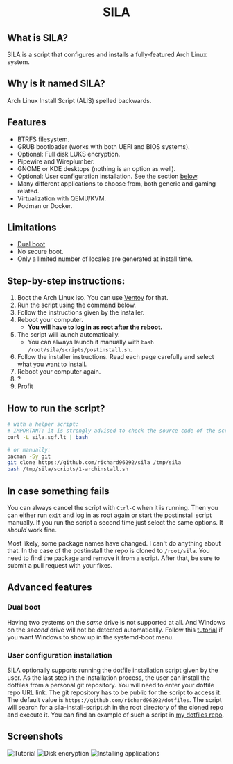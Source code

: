 <h1 align="center">SILA</h1>

## What is SILA?

SILA is a script that configures and installs a fully-featured Arch Linux system.

## Why is it named SILA?

Arch Linux Install Script (ALIS) spelled backwards.

## Features

- BTRFS filesystem.
- GRUB bootloader (works with both UEFI and BIOS systems).
- Optional: Full disk LUKS encryption.
- Pipewire and Wireplumber.
- GNOME or KDE desktops (nothing is an option as well).
- Optional: User configuration installation. See the section [below](#user-configuration-installation).
- Many different applications to choose from, both generic and gaming related.
- Virtualization with QEMU/KVM.
- Podman or Docker.

## Limitations

- [Dual boot](#dual-boot)
- No secure boot.
- Only a limited number of locales are generated at install time.

## Step-by-step instructions:

1. Boot the Arch Linux iso. You can use [Ventoy](https://www.ventoy.net/en/index.html) for that.
1. Run the script using the command below.
1. Follow the instructions given by the installer.
1. Reboot your computer.
   - **You will have to log in as root after the reboot.**
1. The script will launch automatically.
   - You can always launch it manually with `bash /root/sila/scripts/postinstall.sh`.
1. Follow the installer instructions. Read each page carefully and select what you want to install.
1. Reboot your computer again.
1. ?
1. Profit

## How to run the script?

```bash
# with a helper script:
# IMPORTANT: it is strongly advised to check the source code of the script before running it
curl -L sila.sgf.lt | bash

# or manually:
pacman -Sy git
git clone https://github.com/richard96292/sila /tmp/sila
bash /tmp/sila/scripts/1-archinstall.sh
```

## In case something fails

You can always cancel the script with `Ctrl-C` when it is running.
Then you can either run `exit` and log in as root again or start the postinstall script manually.
If you run the script a second time just select the same options. It _should_ work fine.

Most likely, some package names have changed.
I can't do anything about that.
In the case of the postinstall the repo is cloned to `/root/sila`.
You need to find the package and remove it from a script.
After that, be sure to submit a pull request with your fixes.

## Advanced features

<h3 id="dual-boot">Dual boot</h3>

Having two systems on the _same_ drive is not supported at all.
And Windows on the _second_ drive will not be detected automatically.
Follow this [tutorial](https://forum.endeavouros.com/t/tutorial-add-a-systemd-boot-loader-menu-entry-for-a-windows-installation-using-a-separate-esp-partition/37431) if you want Windows to show up in the systemd-boot menu.

### User configuration installation

SILA optionally supports running the dotfile installation script given by the user.
As the last step in the installation process, the user can install the dotfiles from a personal git repository.
You will need to enter your dotfile repo URL link.
The git repository has to be public for the script to access it.
The default value is `https://github.com/richard96292/dotfiles`.
The script will search for a sila-install-script.sh in the root directory of the cloned repo and execute it.
You can find an example of such a script in [my dotfiles repo](https://github.com/richard96292/dotfiles).

## Screenshots

![Tutorial](https://github.com/richard96292/sila/blob/master/images/tutorial.png)
![Disk encryption](https://github.com/richard96292/sila/blob/master/images/encryption.png)
![Installing applications](https://github.com/richard96292/sila/blob/master/images/applications.png)
